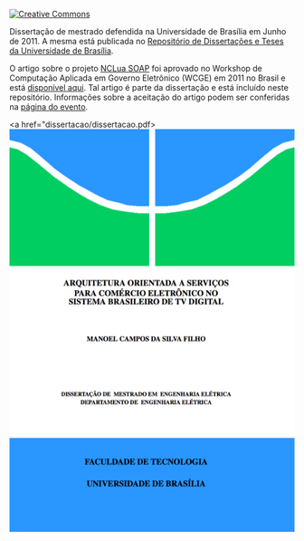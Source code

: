 [![Creative Commons](https://img.shields.io/badge/license-CC--BY--NC--ND%204.0-orange.svg?style=flat-square)](http://creativecommons.org/licenses/by-nc-nd/4.0/)

Dissertação de mestrado defendida na Universidade de Brasília em Junho de 2011. A mesma está publicada no [Repositório de Dissertações e Teses da Universidade de Brasília](http://repositorio.unb.br/handle/10482/10360).

O artigo sobre o projeto [NCLua SOAP](https://github.com/manoelcampos/NCLuaSOAP/) foi aprovado no Workshop de Computação Aplicada em Governo Eletrônico (WCGE) em 2011 no Brasil e está [disponível aqui](artigo-nclua-soap-wcge-2011/wcge-artigo-nclua-soap.pdf). Tal artigo é parte da dissertação e está incluído neste repositório. Informações sobre a aceitação do artigo podem ser conferidas na [página do evento](http://www4.serpro.gov.br/wcge2011/artigos-selecionados).

<a href="dissertacao/dissertacao.pdf><img src="capa.png" /></a>

